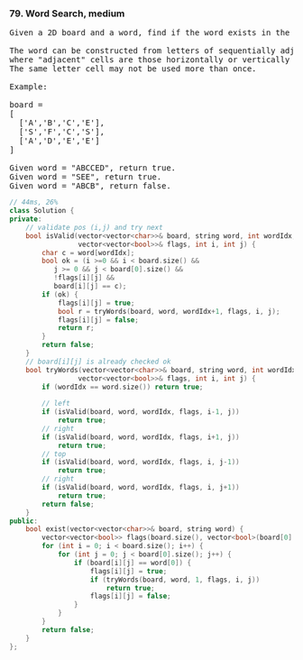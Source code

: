 ### 79. Word Search, medium

<pre>
Given a 2D board and a word, find if the word exists in the grid.

The word can be constructed from letters of sequentially adjacent cell,
where "adjacent" cells are those horizontally or vertically neighboring.
The same letter cell may not be used more than once.

Example:

board =
[
  ['A','B','C','E'],
  ['S','F','C','S'],
  ['A','D','E','E']
]

Given word = "ABCCED", return true.
Given word = "SEE", return true.
Given word = "ABCB", return false.
</pre>

```c++
// 44ms, 26%
class Solution {
private:
    // validate pos (i,j) and try next
    bool isValid(vector<vector<char>>& board, string word, int wordIdx, 
                 vector<vector<bool>>& flags, int i, int j) {
        char c = word[wordIdx];
        bool ok = (i >=0 && i < board.size() &&
           j >= 0 && j < board[0].size() &&
           !flags[i][j] &&
           board[i][j] == c);
        if (ok) {
            flags[i][j] = true;
            bool r = tryWords(board, word, wordIdx+1, flags, i, j);
            flags[i][j] = false;
            return r;
        }
        return false;
    }
    // board[i][j] is already checked ok
    bool tryWords(vector<vector<char>>& board, string word, int wordIdx, 
                 vector<vector<bool>>& flags, int i, int j) {
        if (wordIdx == word.size()) return true;
        
        // left
        if (isValid(board, word, wordIdx, flags, i-1, j))
            return true;
        // right
        if (isValid(board, word, wordIdx, flags, i+1, j))
            return true;
        // top
        if (isValid(board, word, wordIdx, flags, i, j-1))
            return true;
        // right
        if (isValid(board, word, wordIdx, flags, i, j+1))
            return true;
        return false;
    }
public:
    bool exist(vector<vector<char>>& board, string word) {
        vector<vector<bool>> flags(board.size(), vector<bool>(board[0].size(), false));
        for (int i = 0; i < board.size(); i++) {
            for (int j = 0; j < board[0].size(); j++) {
                if (board[i][j] == word[0]) {
                    flags[i][j] = true;
                    if (tryWords(board, word, 1, flags, i, j))
                        return true;
                    flags[i][j] = false;
                }
            }
        }
        return false;
    }
};
```